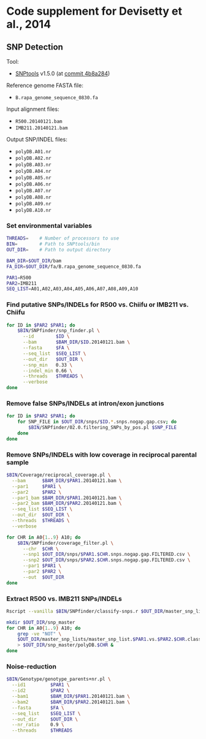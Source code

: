 # Code supplement for Devisetty et al., 2014

## SNP Detection

Tool:

- [SNPtools](https://github.com/mfcovington/SNPtools) v1.5.0 (at [commit 4b8a284](https://github.com/mfcovington/SNPtools/tree/4b8a284d6e38bb508385f46572b89a4df2f035c1))

Reference genome FASTA file:

- `B.rapa_genome_sequence_0830.fa`

Input alignment files:

- `R500.20140121.bam`
- `IMB211.20140121.bam`

Output SNP/INDEL files:

- `polyDB.A01.nr`
- `polyDB.A02.nr`
- `polyDB.A03.nr`
- `polyDB.A04.nr`
- `polyDB.A05.nr`
- `polyDB.A06.nr`
- `polyDB.A07.nr`
- `polyDB.A08.nr`
- `polyDB.A09.nr`
- `polyDB.A10.nr`

### Set environmental variables

```sh
THREADS=    # Number of processors to use
BIN=        # Path to SNPtools/bin
OUT_DIR=    # Path to output directory

BAM_DIR=$OUT_DIR/bam
FA_DIR=$OUT_DIR/fa/B.rapa_genome_sequence_0830.fa

PAR1=R500
PAR2=IMB211
SEQ_LIST=A01,A02,A03,A04,A05,A06,A07,A08,A09,A10
```

### Find putative SNPs/INDELs for R500 vs. Chiifu or IMB211 vs. Chiifu

```sh
for ID in $PAR2 $PAR1; do
    $BIN/SNPfinder/snp_finder.pl \
      --id        $ID \
      --bam       $BAM_DIR/$ID.20140121.bam \
      --fasta     $FA \
      --seq_list  $SEQ_LIST \
      --out_dir   $OUT_DIR \
      --snp_min   0.33 \
      --indel_min 0.66 \
      --threads   $THREADS \
      --verbose
done
```

### Remove false SNPs/INDELs at intron/exon junctions

```sh
for ID in $PAR2 $PAR1; do
    for SNP_FILE in $OUT_DIR/snps/$ID.*.snps.nogap.gap.csv; do
        $BIN/SNPfinder/02.0.filtering_SNPs_by_pos.pl $SNP_FILE
    done
done
```

### Remove SNPs/INDELs with low coverage in reciprocal parental sample

```sh
$BIN/Coverage/reciprocal_coverage.pl \
  --bam      $BAM_DIR/$PAR1.20140121.bam \
  --par1     $PAR1 \
  --par2     $PAR2 \
  --par1_bam $BAM_DIR/$PAR1.20140121.bam \
  --par2_bam $BAM_DIR/$PAR2.20140121.bam \
  --seq_list $SEQ_LIST \
  --out_dir  $OUT_DIR \
  --threads  $THREADS \
  --verbose

for CHR in A0{1..9} A10; do
    $BIN/SNPfinder/coverage_filter.pl \
      --chr  $CHR \
      --snp1 $OUT_DIR/snps/$PAR1.$CHR.snps.nogap.gap.FILTERED.csv \
      --snp2 $OUT_DIR/snps/$PAR2.$CHR.snps.nogap.gap.FILTERED.csv \
      --par1 $PAR1 \
      --par2 $PAR2 \
      --out  $OUT_DIR
done
```

### Extract R500 vs. IMB211 SNPs/INDELs 

```sh
Rscript --vanilla $BIN/SNPfinder/classify-snps.r $OUT_DIR/master_snp_lists > $OUT_DIR/classify.log

mkdir $OUT_DIR/snp_master
for CHR in A0{1..9} A10; do
    grep -ve "NOT" \
    $OUT_DIR/master_snp_lists/master_snp_list.$PAR1.vs.$PAR2.$CHR.classified \
    > $OUT_DIR/snp_master/polyDB.$CHR &
done
```

### Noise-reduction

```sh
$BIN/Genotype/genotype_parents+nr.pl \
  --id1         $PAR1 \
  --id2         $PAR2 \
  --bam1        $BAM_DIR/$PAR1.20140121.bam \
  --bam2        $BAM_DIR/$PAR2.20140121.bam \
  --fasta       $FA \
  --seq_list    $SEQ_LIST \
  --out_dir     $OUT_DIR \
  --nr_ratio    0.9 \
  --threads     $THREADS
```
